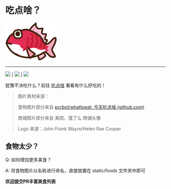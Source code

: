 # 吃点啥？

![logo.png](/static/logo.png)

---

![](https://img.shields.io/static/v1?label=Organization&message=TrashStation&color=lightgrey&logo=github) | ![](https://img.shields.io/static/v1?label=Vercel&message=Pages&color=green&logo=vercel) | ![](https://img.shields.io/static/v1?label=Author&message=Jz0ojiang&color=9cf&logo=github)

犹豫不决吃什么？前往 [吃点啥](https://what2eat.im0o.top) 看看有什么好吃的！

> 图片素材来源：
>
> 食物图片部分来自 [pcrbot/whattoeat: 今天吃点啥 (github.com)](https://github.com/pcrbot/whattoeat)
>
> 商铺图片部分来自 美团，饿了么 商铺头像
>
> Logo 来源：John Frank Wayre/Helen Rae Cooper

## 食物太少？

Q: 如何增加更多美食？

A: 将食物图片以名称进行命名，直接放置在 static/foods 文件夹中即可

**欢迎提交PR丰富美食列表**

